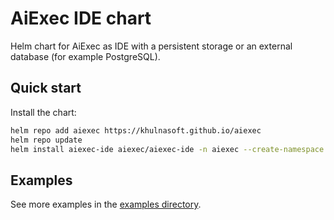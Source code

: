 # AiExec IDE chart

Helm chart for AiExec as IDE with a persistent storage or an external database (for example PostgreSQL).


## Quick start

Install the chart:

```bash
helm repo add aiexec https://khulnasoft.github.io/aiexec
helm repo update
helm install aiexec-ide aiexec/aiexec-ide -n aiexec --create-namespace
```


## Examples
See more examples in the [examples directory](https://github.com/khulnasoft/aiexec/tree/main/examples/aiexec-ide).